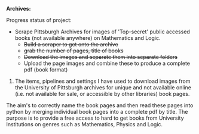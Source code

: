 **Archives:**

Progress status of project:
- Scrape Pittsburgh Archives for images of 'Top-secret' public accessed books (not available anywhere) on Mathematics and Logic.
  - ~~Build a scraper to get onto the archive~~
  - ~~grab the number of pages, title of books~~
  - ~~Download the images and separate them into separate folders~~
  - Upload the page images and combine these to produce a complete pdf (book format)

1. The items, pipelines and settings I have used to download images from the University of Pittsburgh archives for unique and not available online (i.e. not available for sale, or accessible by other libraries) book pages.

The aim's to correctly name the book pages and then read these pages into python by merging individual book pages into a complete pdf by title. The purpose is to provide a free access to hard to get books from University Institutions on genres such as Mathematics, Physics and Logic.

